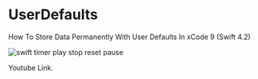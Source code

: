 # UserDefaults
How To Store Data Permanently With User Defaults In xCode 9 (Swift 4.2)

![swift timer play stop reset pause](https://i.ibb.co/DYVv9Sm/userdefaults.png)

Youtube Link.
